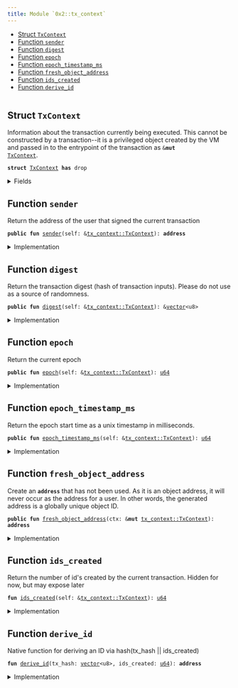 ```yaml
---
title: Module `0x2::tx_context`
---
```




-  [Struct `TxContext`](#0x2_tx_context_TxContext)
-  [Function `sender`](#0x2_tx_context_sender)
-  [Function `digest`](#0x2_tx_context_digest)
-  [Function `epoch`](#0x2_tx_context_epoch)
-  [Function `epoch_timestamp_ms`](#0x2_tx_context_epoch_timestamp_ms)
-  [Function `fresh_object_address`](#0x2_tx_context_fresh_object_address)
-  [Function `ids_created`](#0x2_tx_context_ids_created)
-  [Function `derive_id`](#0x2_tx_context_derive_id)


<pre><code></code></pre>



<a name="0x2_tx_context_TxContext"></a>

## Struct `TxContext`

Information about the transaction currently being executed.
This cannot be constructed by a transaction--it is a privileged object created by
the VM and passed in to the entrypoint of the transaction as <code>&<b>mut</b> <a href="../iota-framework/tx_context.md#0x2_tx_context_TxContext">TxContext</a></code>.


<pre><code><b>struct</b> <a href="../iota-framework/tx_context.md#0x2_tx_context_TxContext">TxContext</a> <b>has</b> drop
</code></pre>



<details>
<summary>Fields</summary>


<dl>
<dt>
<code>sender: <b>address</b></code>
</dt>
<dd>
 The address of the user that signed the current transaction
</dd>
<dt>
<code>tx_hash: <a href="../move-stdlib/vector.md#0x1_vector">vector</a>&lt;u8&gt;</code>
</dt>
<dd>
 Hash of the current transaction
</dd>
<dt>
<code>epoch: <a href="../move-stdlib/u64.md#0x1_u64">u64</a></code>
</dt>
<dd>
 The current epoch number
</dd>
<dt>
<code>epoch_timestamp_ms: <a href="../move-stdlib/u64.md#0x1_u64">u64</a></code>
</dt>
<dd>
 Timestamp that the epoch started at
</dd>
<dt>
<code>ids_created: <a href="../move-stdlib/u64.md#0x1_u64">u64</a></code>
</dt>
<dd>
 Counter recording the number of fresh id's created while executing
 this transaction. Always 0 at the start of a transaction
</dd>
</dl>


</details>

<a name="0x2_tx_context_sender"></a>

## Function `sender`

Return the address of the user that signed the current
transaction


<pre><code><b>public</b> <b>fun</b> <a href="../iota-framework/tx_context.md#0x2_tx_context_sender">sender</a>(self: &<a href="../iota-framework/tx_context.md#0x2_tx_context_TxContext">tx_context::TxContext</a>): <b>address</b>
</code></pre>



<details>
<summary>Implementation</summary>


<pre><code><b>public</b> <b>fun</b> <a href="../iota-framework/tx_context.md#0x2_tx_context_sender">sender</a>(self: &<a href="../iota-framework/tx_context.md#0x2_tx_context_TxContext">TxContext</a>): <b>address</b> {
    self.sender
}
</code></pre>



</details>

<a name="0x2_tx_context_digest"></a>

## Function `digest`

Return the transaction digest (hash of transaction inputs).
Please do not use as a source of randomness.


<pre><code><b>public</b> <b>fun</b> <a href="../iota-framework/tx_context.md#0x2_tx_context_digest">digest</a>(self: &<a href="../iota-framework/tx_context.md#0x2_tx_context_TxContext">tx_context::TxContext</a>): &<a href="../move-stdlib/vector.md#0x1_vector">vector</a>&lt;u8&gt;
</code></pre>



<details>
<summary>Implementation</summary>


<pre><code><b>public</b> <b>fun</b> <a href="../iota-framework/tx_context.md#0x2_tx_context_digest">digest</a>(self: &<a href="../iota-framework/tx_context.md#0x2_tx_context_TxContext">TxContext</a>): &<a href="../move-stdlib/vector.md#0x1_vector">vector</a>&lt;u8&gt; {
    &self.tx_hash
}
</code></pre>



</details>

<a name="0x2_tx_context_epoch"></a>

## Function `epoch`

Return the current epoch


<pre><code><b>public</b> <b>fun</b> <a href="../iota-framework/tx_context.md#0x2_tx_context_epoch">epoch</a>(self: &<a href="../iota-framework/tx_context.md#0x2_tx_context_TxContext">tx_context::TxContext</a>): <a href="../move-stdlib/u64.md#0x1_u64">u64</a>
</code></pre>



<details>
<summary>Implementation</summary>


<pre><code><b>public</b> <b>fun</b> <a href="../iota-framework/tx_context.md#0x2_tx_context_epoch">epoch</a>(self: &<a href="../iota-framework/tx_context.md#0x2_tx_context_TxContext">TxContext</a>): <a href="../move-stdlib/u64.md#0x1_u64">u64</a> {
    self.epoch
}
</code></pre>



</details>

<a name="0x2_tx_context_epoch_timestamp_ms"></a>

## Function `epoch_timestamp_ms`

Return the epoch start time as a unix timestamp in milliseconds.


<pre><code><b>public</b> <b>fun</b> <a href="../iota-framework/tx_context.md#0x2_tx_context_epoch_timestamp_ms">epoch_timestamp_ms</a>(self: &<a href="../iota-framework/tx_context.md#0x2_tx_context_TxContext">tx_context::TxContext</a>): <a href="../move-stdlib/u64.md#0x1_u64">u64</a>
</code></pre>



<details>
<summary>Implementation</summary>


<pre><code><b>public</b> <b>fun</b> <a href="../iota-framework/tx_context.md#0x2_tx_context_epoch_timestamp_ms">epoch_timestamp_ms</a>(self: &<a href="../iota-framework/tx_context.md#0x2_tx_context_TxContext">TxContext</a>): <a href="../move-stdlib/u64.md#0x1_u64">u64</a> {
   self.epoch_timestamp_ms
}
</code></pre>



</details>

<a name="0x2_tx_context_fresh_object_address"></a>

## Function `fresh_object_address`

Create an <code><b>address</b></code> that has not been used. As it is an object address, it will never
occur as the address for a user.
In other words, the generated address is a globally unique object ID.


<pre><code><b>public</b> <b>fun</b> <a href="../iota-framework/tx_context.md#0x2_tx_context_fresh_object_address">fresh_object_address</a>(ctx: &<b>mut</b> <a href="../iota-framework/tx_context.md#0x2_tx_context_TxContext">tx_context::TxContext</a>): <b>address</b>
</code></pre>



<details>
<summary>Implementation</summary>


<pre><code><b>public</b> <b>fun</b> <a href="../iota-framework/tx_context.md#0x2_tx_context_fresh_object_address">fresh_object_address</a>(ctx: &<b>mut</b> <a href="../iota-framework/tx_context.md#0x2_tx_context_TxContext">TxContext</a>): <b>address</b> {
    <b>let</b> ids_created = ctx.ids_created;
    <b>let</b> id = <a href="../iota-framework/tx_context.md#0x2_tx_context_derive_id">derive_id</a>(*&ctx.tx_hash, ids_created);
    ctx.ids_created = ids_created + 1;
    id
}
</code></pre>



</details>

<a name="0x2_tx_context_ids_created"></a>

## Function `ids_created`

Return the number of id's created by the current transaction.
Hidden for now, but may expose later


<pre><code><b>fun</b> <a href="../iota-framework/tx_context.md#0x2_tx_context_ids_created">ids_created</a>(self: &<a href="../iota-framework/tx_context.md#0x2_tx_context_TxContext">tx_context::TxContext</a>): <a href="../move-stdlib/u64.md#0x1_u64">u64</a>
</code></pre>



<details>
<summary>Implementation</summary>


<pre><code><b>fun</b> <a href="../iota-framework/tx_context.md#0x2_tx_context_ids_created">ids_created</a>(self: &<a href="../iota-framework/tx_context.md#0x2_tx_context_TxContext">TxContext</a>): <a href="../move-stdlib/u64.md#0x1_u64">u64</a> {
    self.ids_created
}
</code></pre>



</details>

<a name="0x2_tx_context_derive_id"></a>

## Function `derive_id`

Native function for deriving an ID via hash(tx_hash || ids_created)


<pre><code><b>fun</b> <a href="../iota-framework/tx_context.md#0x2_tx_context_derive_id">derive_id</a>(tx_hash: <a href="../move-stdlib/vector.md#0x1_vector">vector</a>&lt;u8&gt;, ids_created: <a href="../move-stdlib/u64.md#0x1_u64">u64</a>): <b>address</b>
</code></pre>



<details>
<summary>Implementation</summary>


<pre><code><b>native</b> <b>fun</b> <a href="../iota-framework/tx_context.md#0x2_tx_context_derive_id">derive_id</a>(tx_hash: <a href="../move-stdlib/vector.md#0x1_vector">vector</a>&lt;u8&gt;, ids_created: <a href="../move-stdlib/u64.md#0x1_u64">u64</a>): <b>address</b>;
</code></pre>



</details>
